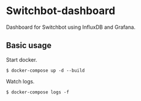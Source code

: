 # Switchbot-dashboard

Dashboard for Switchbot using InfluxDB and Grafana.


## Basic usage

Start docker.

```
$ docker-compose up -d --build
```

Watch logs.


```
$ docker-compose logs -f
```
